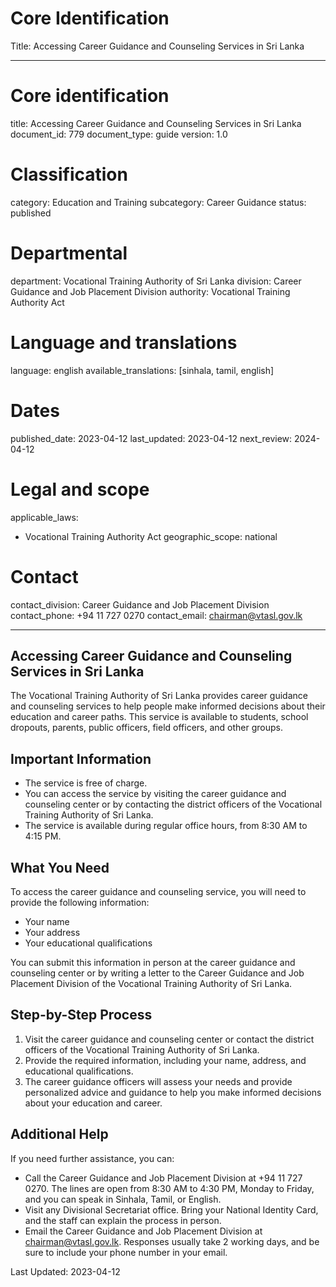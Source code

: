 # Core Identification
Title: Accessing Career Guidance and Counseling Services in Sri Lanka

---
# Core identification
title: Accessing Career Guidance and Counseling Services in Sri Lanka
document_id: 779
document_type: guide
version: 1.0

# Classification
category: Education and Training
subcategory: Career Guidance
status: published

# Departmental
department: Vocational Training Authority of Sri Lanka
division: Career Guidance and Job Placement Division
authority: Vocational Training Authority Act

# Language and translations
language: english
available_translations: [sinhala, tamil, english]

# Dates
published_date: 2023-04-12
last_updated: 2023-04-12
next_review: 2024-04-12

# Legal and scope
applicable_laws:
 - Vocational Training Authority Act
geographic_scope: national

# Contact
contact_division: Career Guidance and Job Placement Division
contact_phone: +94 11 727 0270
contact_email: chairman@vtasl.gov.lk

---

## Accessing Career Guidance and Counseling Services in Sri Lanka

The Vocational Training Authority of Sri Lanka provides career guidance and counseling services to help people make informed decisions about their education and career paths. This service is available to students, school dropouts, parents, public officers, field officers, and other groups.

## Important Information

- The service is free of charge.
- You can access the service by visiting the career guidance and counseling center or by contacting the district officers of the Vocational Training Authority of Sri Lanka.
- The service is available during regular office hours, from 8:30 AM to 4:15 PM.

## What You Need

To access the career guidance and counseling service, you will need to provide the following information:
- Your name
- Your address
- Your educational qualifications

You can submit this information in person at the career guidance and counseling center or by writing a letter to the Career Guidance and Job Placement Division of the Vocational Training Authority of Sri Lanka.

## Step-by-Step Process

1. Visit the career guidance and counseling center or contact the district officers of the Vocational Training Authority of Sri Lanka.
2. Provide the required information, including your name, address, and educational qualifications.
3. The career guidance officers will assess your needs and provide personalized advice and guidance to help you make informed decisions about your education and career.

## Additional Help

If you need further assistance, you can:
- Call the Career Guidance and Job Placement Division at +94 11 727 0270. The lines are open from 8:30 AM to 4:30 PM, Monday to Friday, and you can speak in Sinhala, Tamil, or English.
- Visit any Divisional Secretariat office. Bring your National Identity Card, and the staff can explain the process in person.
- Email the Career Guidance and Job Placement Division at chairman@vtasl.gov.lk. Responses usually take 2 working days, and be sure to include your phone number in your email.

Last Updated: 2023-04-12